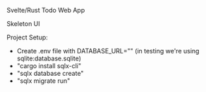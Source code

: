 Svelte/Rust Todo Web App

Skeleton UI

Project Setup:

- Create .env file with DATABASE_URL="" (in testing we're using sqlite:database.sqlite)
- "cargo install sqlx-cli"
- "sqlx database create"
- "sqlx migrate run"
